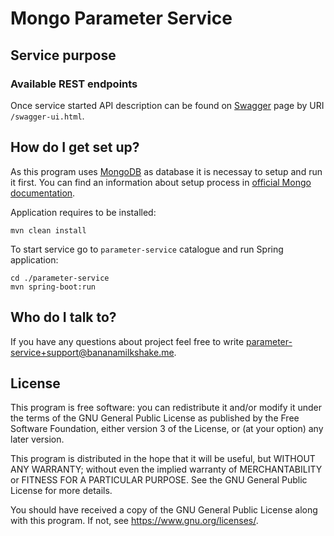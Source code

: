 # Mongo Parameter Service #

## Service purpose ##

### Available REST endpoints ###

Once service started API description can be found on [Swagger](https://swagger.io/) page by URI `/swagger-ui.html`.

## How do I get set up? ##

As this program uses [MongoDB](https://www.mongodb.com/) as database it is necessay to setup and run it first. You can find an information about setup process in [official Mongo documentation](https://docs.mongodb.com/getting-started/shell/installation/).

Application requires to be installed:
```
mvn clean install
```

To start service go to `parameter-service` catalogue and run Spring application:

```
cd ./parameter-service
mvn spring-boot:run
```

## Who do I talk to? ##
If you have any questions about project feel free to write parameter-service+support@bananamilkshake.me.

## License ##
This program is free software: you can redistribute it and/or modify
it under the terms of the GNU General Public License as published by
the Free Software Foundation, either version 3 of the License, or
(at your option) any later version.

This program is distributed in the hope that it will be useful,
but WITHOUT ANY WARRANTY; without even the implied warranty of
MERCHANTABILITY or FITNESS FOR A PARTICULAR PURPOSE.  See the
GNU General Public License for more details.

You should have received a copy of the GNU General Public License
along with this program.  If not, see <https://www.gnu.org/licenses/>.
